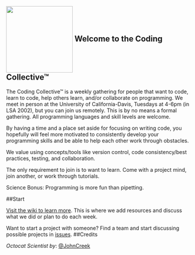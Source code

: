 <img src="https://octodex.github.com/images/labtocat.png" height = "180" align="center"> Welcome to the Coding Collective™
--------

The Coding Collective™ is a weekly gathering for people that want to code, learn to code, help others learn, and/or collaborate on programming. We meet in person at the University of California-Davis, Tuesdays at 4-6pm (in LSA 2002), but you can join us remotely. This is by no means a formal gathering. All programming languages and skill levels are welcome.

By having a time and a place set aside for focusing on writing code, you hopefully will feel more motivated to consistently develop your programming skills and be able to help each other work through obstacles.

We value using concepts/tools like version control, code consistency/best practices, testing, and collaboration.

The only requirement to join is to want to learn. Come with a project mind, join another, or work through tutorials.

Science Bonus: Programming is more fun than pipetting.

##Start

[Visit the wiki to learn more](https://github.com/TheCodingCollective/Welcome/wiki).  This is where we add resources and discuss what we did or plan to do each week.

Want to start a project with someone? Find a team and start discussing possible projects in [issues](https://github.com/TheCodingCollective/Welcome/issues).
##Credits

*Octocat Scientist by*: [@JohnCreek](https://octodex.github.com/labtocat/)

